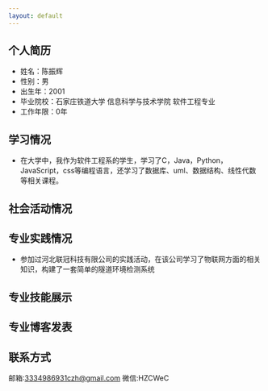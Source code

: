 ```yaml
---
layout: default
---
```





## 个人简历

- 姓名：陈振辉
- 性别：男
- 出生年：2001
- 毕业院校：石家庄铁道大学 信息科学与技术学院 软件工程专业
- 工作年限：0年

## 学习情况

- 在大学中，我作为软件工程系的学生，学习了C，Java，Python，JavaScript，css等编程语言，还学习了数据库、uml、数据结构、线性代数等相关课程。

## 社会活动情况



## 专业实践情况

- 参加过河北联冠科技有限公司的实践活动，在该公司学习了物联网方面的相关知识，构建了一套简单的隧道环境检测系统


## 专业技能展示



## 专业博客发表



## 联系方式

邮箱:3334986931czh@gmail.com
微信:HZCWeC

